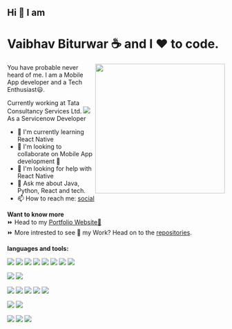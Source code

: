 <h2> Hi 👋  I am</h2>
<h1>Vaibhav Biturwar ☕ and I ♥ to code.</h1>
<img align="right" height="300px" src="https://vaibhavbiturwar.github.io/My-Portfolio/images/emoji1.png">
<p>You have probable never heard of me. I am a Mobile App developer and a Tech Enthusiast😃. 
</p><p>Currently working at Tata Consultancy Services Ltd.
<img src="https://img.icons8.com/external-tal-revivo-color-tal-revivo/24/000000/external-tata-motors-limited-an-indian-multinational-automotive-manufacturing-company-automotive-color-tal-revivo.png"/>
<br> As a Servicenow Developer </p>

- 🌱 I'm currently learning React Native
- 👯 I'm looking to collaborate on Mobile App development 📱
- 🤔 I'm looking for help with React Native
- 💬 Ask me about Java, Python, React and tech.
- 📫 How to reach me: [social](https://vaibhavbiturwar.github.io/My-Portfolio/#myfooter)

**Want to know more**<br>
⏩ Head to my [Portfolio Website💨](https://vaibhavbiturwar.github.io/My-Portfolio/)<br>
⏩ More intrested to see 👀 my Work? Head on to the [repositories](https://github.com/VaibhavBiturwar?tab=repositories).

**languages and tools:**

<p>
<!-- Technologies ▶ -->
<img src="https://img.icons8.com/color/36/000000/react-native.png"/>
<img src="https://img.icons8.com/color/36/000000/flutter.png"/>
<img src="https://img.icons8.com/color/36/000000/dart.png"/>
<img src="https://img.icons8.com/color/36/000000/kotlin.png"/>
<img src="https://img.icons8.com/color/36/000000/java-coffee-cup-logo--v1.png"/>
<img src="https://img.icons8.com/color/36/000000/python--v1.png"/>
<img src="https://img.icons8.com/color/36/000000/c.png"/>
<img src="https://img.icons8.com/color/36/000000/c-plus-plus-logo.png"/>
</p>

<p>
<!-- Database ▶ -->
<img src="https://img.icons8.com/color/36/000000/firebase.png"/>
<img src="https://img.icons8.com/color/36/000000/mysql-logo.png"/>
</p>

<p>
<!-- Web Technologies ▶ -->
<img src="https://img.icons8.com/color/36/000000/html-5--v1.png"/>
<img src="https://img.icons8.com/color/36/000000/css3.png"/>
<img src="https://img.icons8.com/color/36/000000/javascript--v1.png"/>
<img src="https://img.icons8.com/color/36/000000/bootstrap.png"/>
<img src="https://img.icons8.com/fluency/36/000000/php.png"/>
</p>

<p>
<!-- Ui Designing ▶ -->
<img src="https://img.icons8.com/color/36/000000/figma--v1.png"/>
<img src="https://img.icons8.com/color/36/000000/adobe-photoshop--v1.png"/>
</p>

<p>
<!-- IDE ▶ -->
<img src="https://img.icons8.com/color/36/000000/visual-studio-code-2019.png"/>
<img src="https://img.icons8.com/color/36/000000/android-studio--v2.png"/>
<img src="https://img.icons8.com/fluency/36/000000/notepad-plus-plus.png"/>
</p>
